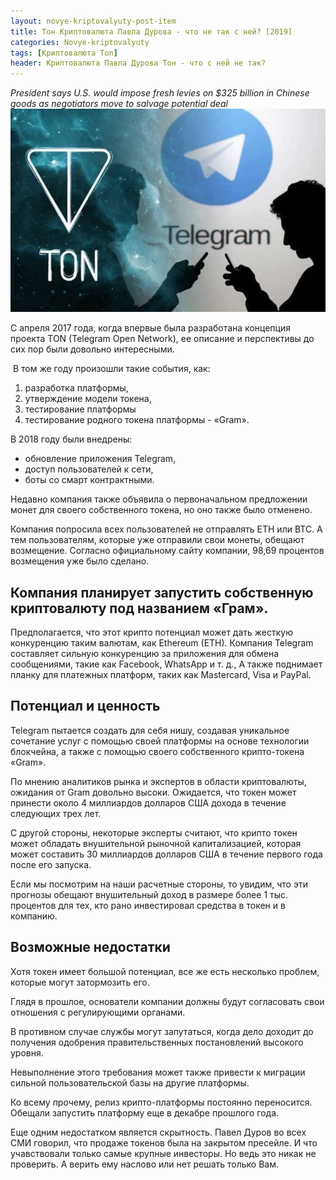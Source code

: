 ```yaml
---
layout: novye-kriptovalyuty-post-item
title: Тон Криптовалюта Павла Дурова - что не так с ней? [2019]
categories: Novye-kriptovalyuty
tags: [Криптовалюта Ton]
header: Криптовалюта Павла Дурова Тон - что с ней не так?
---
```

*President says U.S. would impose fresh levies on $325 billion in Chinese goods as negotiators move to salvage potential deal*
![ton coin](/images/coins/ton/TON7.jpg)
<p>С апреля 2017 года, когда впервые была разработана концепция проекта TON (Telegram Open Network), ее описание и перспективы до сих пор были довольно интересными.</p>
<p>&nbsp;В том же году произошли такие события, как:</p>
<ol>
	<li>разработка платформы,</li>
	<li>утверждение модели токена,</li>
	<li>тестирование платформы</li>
	<li>тестирование родного токена платформы - «Gram».</li>
</ol>
<p>В 2018 году были внедрены:</p>
<ul>
	<li>обновление приложения Telegram,</li>
	<li>доступ пользователей к сети,</li>
	<li>боты со смарт контрактными.</li>
</ul>
<p>Недавно компания также объявила о первоначальном предложении монет для своего собственного токена, но оно также было отменено.</p>
<p class="vaz5">Компания попросила всех пользователей не отправлять ETH или BTC. А тем пользователям, которые уже отправили свои монеты, обещают возмещение. Согласно официальному сайту компании, 98,69 процентов возмещения уже было сделано.</p>
<h2>Компания планирует запустить собственную криптовалюту под названием «Грам».</h2>
<p>Предполагается, что этот крипто потенциал может дать жесткую конкуренцию таким валютам, как Ethereum (ETH). Компания Telegram составляет сильную конкуренцию за приложения для обмена сообщениями, такие как Facebook, WhatsApp и т. д., А также поднимает планку для платежных платформ, таких как Mastercard, Visa и PayPal.</p>
<h2>Потенциал и ценность</h2>
<p>Telegram пытается создать для себя нишу, создавая уникальное сочетание услуг с помощью своей платформы на основе технологии блокчейна, а также с помощью своего собственного крипто-токена «Gram».</p>
<p class="vaz2">По мнению аналитиков рынка и экспертов в области криптовалюты, ожидания от Gram довольно высоки. Ожидается, что токен может принести около 4 миллиардов долларов США дохода в течение следующих трех лет.</p>
<p>С другой стороны, некоторые эксперты считают, что крипто токен может обладать внушительной рыночной капитализацией, которая может составить 30 миллиардов долларов США в течение первого года после его запуска.</p>
<p>Если мы посмотрим на наши расчетные стороны, то увидим, что эти прогнозы обещают внушительный доход в размере более 1 тыс. процентов для тех, кто рано инвестировал средства в токен и в компанию.</p>
<h2>Возможные недостатки</h2>
<p>Хотя токен имеет большой потенциал, все же есть несколько проблем, которые могут затормозить его.</p>

<p class="pad how2"> <i class="fas fa-exclamation-triangle"></i><span>Глядя в прошлое, основатели компании должны будут согласовать свои отношения с регулирующими органами.</span></p>
<p>В противном случае службы могут запутаться, когда дело доходит до получения одобрения правительственных постановлений высокого уровня.</p>
<p>Невыполнение этого требования может также привести к миграции сильной пользовательской базы на другие платформы.</p>
<p>Ко всему прочему, релиз крипто-платформы постоянно переносится. Обещали запустить платформу еще в декабре прошлого года.</p>
<p>Еще одним недостатком является скрытность. Павел Дуров во всех СМИ говорил, что продаже токенов была на закрытом пресейле. И что учавствовали только самые крупные инвесторы. Но ведь это никак не проверить. А верить ему наслово или нет решать только Вам.</p>


